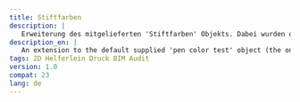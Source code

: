 ```yaml
---
title: Stiftfarben
description: |
   Erweiterung des mitgelieferten 'Stiftfarben' Objekts. Dabei wurden die Standardeinstellungen etwas geändert, Schreibfehler ausgebessert und unsinnige Eingaben ausgeschlossen. Außerdem wurde die numerische Ausgabe der Farben um Webfarbcodes (Hexcode, z.B. `#fefefe`) erweitert.  
description_en: |
   An extension to the default supplied 'pen color test' object (the one you ought to print and check your pen colors). Displays now also hexcodes (like `#fefefe`).
tags: 2D Helferlein Druck BIM Audit
version: 1.0
compat: 23
lang: de
---
```

